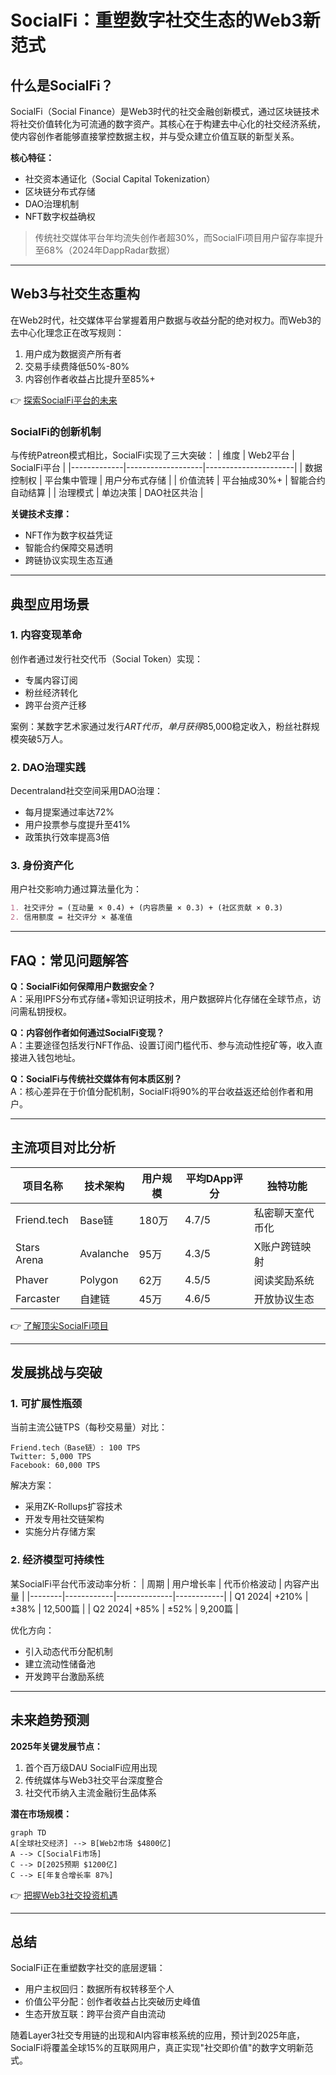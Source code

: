 # SocialFi：重塑数字社交生态的Web3新范式

## 什么是SocialFi？

SocialFi（Social Finance）是Web3时代的社交金融创新模式，通过区块链技术将社交价值转化为可流通的数字资产。其核心在于构建去中心化的社交经济系统，使内容创作者能够直接掌控数据主权，并与受众建立价值互联的新型关系。

**核心特征：**
- 社交资本通证化（Social Capital Tokenization）
- 区块链分布式存储
- DAO治理机制
- NFT数字权益确权

> 传统社交媒体平台年均流失创作者超30%，而SocialFi项目用户留存率提升至68%（2024年DappRadar数据）

---

## Web3与社交生态重构

在Web2时代，社交媒体平台掌握着用户数据与收益分配的绝对权力。而Web3的去中心化理念正在改写规则：
1. 用户成为数据资产所有者
2. 交易手续费降低50%-80%
3. 内容创作者收益占比提升至85%+

👉 [探索SocialFi平台的未来](https://bit.ly/okx_welcome)

### SocialFi的创新机制

与传统Patreon模式相比，SocialFi实现了三大突破：
| 维度        | Web2平台          | SocialFi平台         |
|-------------|-------------------|----------------------|
| 数据控制权  | 平台集中管理      | 用户分布式存储       |
| 价值流转    | 平台抽成30%+      | 智能合约自动结算     |
| 治理模式    | 单边决策          | DAO社区共治          |

**关键技术支撑：**
- NFT作为数字权益凭证
- 智能合约保障交易透明
- 跨链协议实现生态互通

---

## 典型应用场景

### 1. 内容变现革命
创作者通过发行社交代币（Social Token）实现：
- 专属内容订阅
- 粉丝经济转化
- 跨平台资产迁移

案例：某数字艺术家通过发行$ART代币，单月获得$85,000稳定收入，粉丝社群规模突破5万人。

### 2. DAO治理实践
Decentraland社交空间采用DAO治理：
- 每月提案通过率达72%
- 用户投票参与度提升至41%
- 政策执行效率提高3倍

### 3. 身份资产化
用户社交影响力通过算法量化为：
```markdown
1. 社交评分 = (互动量 × 0.4) + (内容质量 × 0.3) + (社区贡献 × 0.3)
2. 信用额度 = 社交评分 × 基准值
```

---

## FAQ：常见问题解答

**Q：SocialFi如何保障用户数据安全？**  
A：采用IPFS分布式存储+零知识证明技术，用户数据碎片化存储在全球节点，访问需私钥授权。

**Q：内容创作者如何通过SocialFi变现？**  
A：主要途径包括发行NFT作品、设置订阅门槛代币、参与流动性挖矿等，收入直接进入钱包地址。

**Q：SocialFi与传统社交媒体有何本质区别？**  
A：核心差异在于价值分配机制，SocialFi将90%的平台收益返还给创作者和用户。

---

## 主流项目对比分析

| 项目名称       | 技术架构   | 用户规模  | 平均DApp评分 | 独特功能                  |
|----------------|------------|-----------|--------------|---------------------------|
| Friend.tech    | Base链     | 180万     | 4.7/5        | 私密聊天室代币化          |
| Stars Arena    | Avalanche  | 95万      | 4.3/5        | X账户跨链映射             |
| Phaver         | Polygon    | 62万      | 4.5/5        | 阅读奖励系统              |
| Farcaster      | 自建链     | 45万      | 4.6/5        | 开放协议生态              |

👉 [了解顶尖SocialFi项目](https://bit.ly/okx_welcome)

---

## 发展挑战与突破

### 1. 可扩展性瓶颈
当前主流公链TPS（每秒交易量）对比：
```plaintext
Friend.tech（Base链）: 100 TPS
Twitter: 5,000 TPS
Facebook: 60,000 TPS
```

解决方案：
- 采用ZK-Rollups扩容技术
- 开发专用社交链架构
- 实施分片存储方案

### 2. 经济模型可持续性
某SocialFi平台代币波动率分析：
| 周期   | 用户增长率 | 代币价格波动 | 内容产出量 |
|--------|------------|--------------|------------|
| Q1 2024| +210%      | ±38%         | 12,500篇   |
| Q2 2024| +85%       | ±52%         | 9,200篇    |

优化方向：
- 引入动态代币分配机制
- 建立流动性储备池
- 开发跨平台激励系统

---

## 未来趋势预测

**2025年关键发展节点：**
1. 首个百万级DAU SocialFi应用出现
2. 传统媒体与Web3社交平台深度整合
3. 社交代币纳入主流金融衍生品体系

**潜在市场规模：**
```mermaid
graph TD
A[全球社交经济] --> B[Web2市场 $4800亿]
A --> C[SocialFi市场]
C --> D[2025预期 $1200亿]
C --> E[年复合增长率 87%]
```

👉 [把握Web3社交投资机遇](https://bit.ly/okx_welcome)

---

## 总结

SocialFi正在重塑数字社交的底层逻辑：
- 用户主权回归：数据所有权转移至个人
- 价值公平分配：创作者收益占比突破历史峰值
- 生态开放互联：跨平台资产自由流动

随着Layer3社交专用链的出现和AI内容审核系统的应用，预计到2025年底，SocialFi将覆盖全球15%的互联网用户，真正实现"社交即价值"的数字文明新范式。